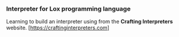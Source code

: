 ### Interpreter for Lox programming language

Learning to build an interpreter using from the **Crafting Interpreters** website.
[https://craftinginterpreters.com]